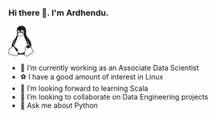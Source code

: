 ### Hi there 👋. I'm Ardhendu.

<img src = "397px-Tux_Mono.svg.png" width = "50" style="vertical-align:middle">

- 🔭 I’m currently working as an Associate Data Scientist
- ⚽️ I have a good amount of interest in Linux
- 🌱 I’m looking forward to learning Scala
- 👯 I’m looking to collaborate on Data Engineering projects
- 💬 Ask me about Python

<!--
**ardhochand/ardhochand** is a ✨ _special_ ✨ repository because its `README.md` (this file) appears on your GitHub profile.

Here are some ideas to get you started:

- 🔭 I’m currently working on ...
- 🌱 I’m currently learning ...
- 👯 I’m looking to collaborate on ...
- 🤔 I’m looking for help with ...
- 💬 Ask me about ...
- 📫 How to reach me: ...
- 😄 Pronouns: ...
- ⚡ Fun fact: ...
-->
